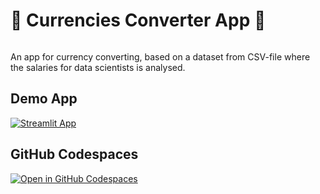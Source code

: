# 💸 Currencies Converter App 💸
```

```

An app for currency converting, based on a dataset from CSV-file where the salaries for data scientists is analysed. 

## Demo App

[![Streamlit App](https://static.streamlit.io/badges/streamlit_badge_black_white.svg)](https://currenciesconverter.streamlit.app/)

## GitHub Codespaces

[![Open in GitHub Codespaces](https://github.com/codespaces/badge.svg)](https://codespaces.new/streamlit/app-starter-kit?quickstart=1)






